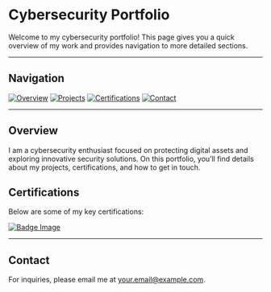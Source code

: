 # Cybersecurity Portfolio

Welcome to my cybersecurity portfolio! This page gives you a quick overview of my work and provides navigation to more detailed sections.

---

## Navigation

[![Overview](https://img.shields.io/badge/Overview-Overview-blue)](#overview)
[![Projects](https://img.shields.io/badge/Projects-Projects-green)](projects.md)
[![Certifications](https://img.shields.io/badge/Certifications-Certifications-red)](certifications.md)
[![Contact](https://img.shields.io/badge/Contact-Contact-orange)](#contact)

---

## Overview

I am a cybersecurity enthusiast focused on protecting digital assets and exploring innovative security solutions. On this portfolio, you’ll find details about my projects, certifications, and how to get in touch.

<!-- More overview content as needed -->
## Certifications

Below are some of my key certifications:

[![Badge Image](assets/images/your-image-file.png)](https://www.credly.com/badges/your-badge-id)


---

## Contact

For inquiries, please email me at [your.email@example.com](mailto:your.email@example.com).
